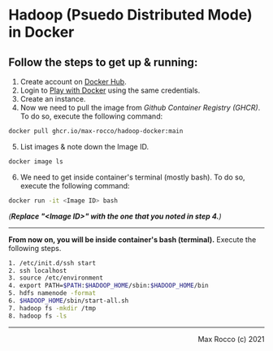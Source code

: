# Hadoop (Psuedo Distributed Mode) in Docker

## Follow the steps to get up & running:

1. Create account on [Docker Hub](https://hub.docker.com/signup).
2. Login to [Play with Docker](https://labs.play-with-docker.com) using the same credentials.
3. Create an instance.
4. Now we need to pull the image from _Github Container Registry (GHCR)_. To do so, execute the following command:

```bash
docker pull ghcr.io/max-rocco/hadoop-docker:main
```

5. List images & note down the Image ID.

```bash
docker image ls
```

6. We need to get inside container's terminal (mostly bash). To do so, execute the following command:

```bash
docker run -it <Image ID> bash
```

_(**Replace "\<Image ID\>" with the one that you noted in step 4.**)_

<hr />

**From now on, you will be inside container's bash (terminal).** Execute the following steps.

```bash
1. /etc/init.d/ssh start
2. ssh localhost
3. source /etc/environment
4. export PATH=$PATH:$HADOOP_HOME/sbin:$HADOOP_HOME/bin
5. hdfs namenode -format
6. $HADOOP_HOME/sbin/start-all.sh
7. hadoop fs -mkdir /tmp
8. hadoop fs -ls
```

<hr />

<div align="right">

Max Rocco (c) 2021

</div>

